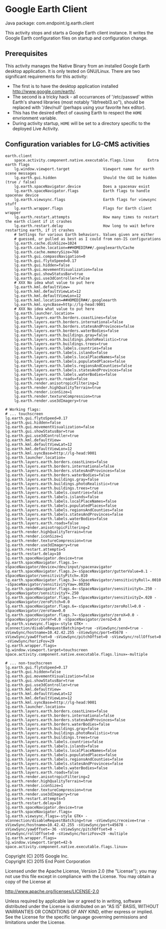 Google Earth Client
===================

Java package: com.endpoint.lg.earth.client

This activity stops and starts a Google Earth client instance. It writes the Google Earth configuration files on startup and configuration change.

Prerequisites
-------------
This activity manages the Native Binary from an installed Google Earth desktop application. It is only tested on GNU/Linux. There are two significant requirements for this activity:
* The first is to have the desktop application installed http://www.google.com/earth/.
* The second is a tricky hack - all occurrances of '/etc/passwd' within Earth's shared libraries (most notably "libfreebl3.so"), should be replaced with '/dev/null' (perhaps using your favorite hex editor).
 * This has the desired effect of causing Earth to respect the ```HOME``` envrionment variable.
 * During activity startup, ```HOME``` will be set to a directory specific to the deployed Live Activity.

Configuration variables for LG-CMS activities
---------------------------------------------

```
earth.client
    space.activity.component.native.executable.flags.linux      Extra earth flags
    lg.window.viewport.target               Viewport name for earth scene messages
    lg.earth.gui.hidden                     Should the GUI be hidden (true / false)
    lg.earth.spaceNavigator.device          Does a spacenav exist
    lg.earth.spaceNavigator.flags           Earth flags to handle spacenav device
    lg.earth.viewsync.flags                 Earth flags for viewsync stuff
    lg.earth.wrapper.flags                  Flags for Earth client wrapper
    lg.earth.restart.attempts               How many times to restart the earth client if it crashes
    lg.earth.restart.delay                  How long to wait before restarting earth, if it crashes
    # Settings for various Earth behaviors. Values given are either
    # guessed, or pulled as best as I could from non-IS configurations
    lg.earth.cache.diskSize=1024
    lg.earth.cache.location=##HOMEDIR##/.googleearth/Cache
    lg.earth.cache.memorySize=768
    lg.earth.gui.compassNavigation=0
    lg.earth.gui.flytoSpeed=0.17
    lg.earth.gui.hidden=false
    lg.earth.gui.movementVisualization=false
    lg.earth.gui.showStatusBar=true
    lg.earth.gui.use3dController=false
    # XXX No idea what value to put here
    lg.earth.kml.defaultView=
    lg.earth.kml.defaultViewLat=12
    lg.earth.kml.defaultViewLon=12
    lg.earth.kml.location=##HOMEDIR##/.googleearth
    lg.earth.kml.syncBase=http://lg-head:9001
    # XXX No idea what value to put here
    lg.earth.launcher.location=
    lg.earth.layers.earth.borders.coastLines=false
    lg.earth.layers.earth.borders.international=false
    lg.earth.layers.earth.borders.statesAndProvinces=false
    lg.earth.layers.earth.borders.waterBodies=false
    lg.earth.layers.earth.buildings.gray=false
    lg.earth.layers.earth.buildings.photoRealistic=true
    lg.earth.layers.earth.buildings.trees=true
    lg.earth.layers.earth.labels.countries=false
    lg.earth.layers.earth.labels.islands=false
    lg.earth.layers.earth.labels.localPlaceNames=false
    lg.earth.layers.earth.labels.populatedPlaces=false
    lg.earth.layers.earth.labels.regionsAndCounties=false
    lg.earth.layers.earth.labels.statesAndProvinces=false
    lg.earth.layers.earth.labels.waterBodies=false
    lg.earth.layers.earth.roads=false
    lg.earth.render.anisotropicFiltering=2
    lg.earth.render.highQualityTerrain=true
    lg.earth.render.iconSize=1
    lg.earth.render.textureCompression=true
    lg.earth.render.use3dImagery=true

# Working flags:
# ... touchscreen
lg.earth.gui.flytoSpeed=0.17
lg.earth.gui.hidden=false
lg.earth.gui.movementVisualization=false
lg.earth.gui.showStatusBar=true
lg.earth.gui.use3dController=true
lg.earth.kml.defaultView=
lg.earth.kml.defaultViewLat=12
lg.earth.kml.defaultViewLon=12
lg.earth.kml.syncBase=http://lg-head:9001
lg.earth.launcher.location=
lg.earth.layers.earth.borders.coastLines=false
lg.earth.layers.earth.borders.international=false
lg.earth.layers.earth.borders.statesAndProvinces=false
lg.earth.layers.earth.borders.waterBodies=false
lg.earth.layers.earth.buildings.gray=false
lg.earth.layers.earth.buildings.photoRealistic=true
lg.earth.layers.earth.buildings.trees=true
lg.earth.layers.earth.labels.countries=false
lg.earth.layers.earth.labels.islands=false
lg.earth.layers.earth.labels.localPlaceNames=false
lg.earth.layers.earth.labels.populatedPlaces=false
lg.earth.layers.earth.labels.regionsAndCounties=false
lg.earth.layers.earth.labels.statesAndProvinces=false
lg.earth.layers.earth.labels.waterBodies=false
lg.earth.layers.earth.roads=false
lg.earth.render.anisotropicFiltering=2
lg.earth.render.highQualityTerrain=true
lg.earth.render.iconSize=1
lg.earth.render.textureCompression=true
lg.earth.render.use3dImagery=true
lg.earth.restart.attempts=5
lg.earth.restart.delay=10
lg.earth.spaceNavigator.device=true
lg.earth.spaceNavigator.flags.1=-sSpaceNavigator/device=/dev/input/spacenavigator
lg.earth.spaceNavigator.flags.2=-sSpaceNavigator/gutterValue=0.1 -sSpaceNavigator/sensitivityPitch=.010
lg.earth.spaceNavigator.flags.3=-sSpaceNavigator/sensitivityRoll=.0010 -sSpaceNavigator/sensitivityYaw=.00350
lg.earth.spaceNavigator.flags.4=-sSpaceNavigator/sensitivityX=.250 -sSpaceNavigator/sensitivityY=.250
lg.earth.spaceNavigator.flags.5=-sSpaceNavigator/sensitivityZ=.020 -sSpaceNavigator/zeroPitch=0.0
lg.earth.spaceNavigator.flags.6=-sSpaceNavigator/zeroRoll=0.0 -sSpaceNavigator/zeroYaw=0.0
lg.earth.spaceNavigator.flags.7=-sSpaceNavigator/zeroX=0.0 -sSpaceNavigator/zeroY=0.0 -sSpaceNavigator/zeroZ=0.0
lg.earth.viewsync.flags=-style GTK+ -sConnection/disableRequestBatching=true -sViewSync/send=true -sViewSync/hostname=10.42.42.255 -sViewSync/port=45678 -sViewSync/yawOffset=0 -sViewSync/pitchOffset=0 -sViewSync/rollOffset=0 -sViewSync/horizFov=29
lg.earth.wrapper.flags=
lg.window.viewport.target=touchscreen
space.activity.component.native.executable.flags.linux=-multiple

# ... non-touchscreen
lg.earth.gui.flytoSpeed=0.17
lg.earth.gui.hidden=false
lg.earth.gui.movementVisualization=false
lg.earth.gui.showStatusBar=true
lg.earth.gui.use3dController=true
lg.earth.kml.defaultView=
lg.earth.kml.defaultViewLat=12
lg.earth.kml.defaultViewLon=12
lg.earth.kml.syncBase=http://lg-head:9001
lg.earth.launcher.location=
lg.earth.layers.earth.borders.coastLines=false
lg.earth.layers.earth.borders.international=false
lg.earth.layers.earth.borders.statesAndProvinces=false
lg.earth.layers.earth.borders.waterBodies=false
lg.earth.layers.earth.buildings.gray=false
lg.earth.layers.earth.buildings.photoRealistic=true
lg.earth.layers.earth.buildings.trees=true
lg.earth.layers.earth.labels.countries=false
lg.earth.layers.earth.labels.islands=false
lg.earth.layers.earth.labels.localPlaceNames=false
lg.earth.layers.earth.labels.populatedPlaces=false
lg.earth.layers.earth.labels.regionsAndCounties=false
lg.earth.layers.earth.labels.statesAndProvinces=false
lg.earth.layers.earth.labels.waterBodies=false
lg.earth.layers.earth.roads=false
lg.earth.render.anisotropicFiltering=2
lg.earth.render.highQualityTerrain=true
lg.earth.render.iconSize=1
lg.earth.render.textureCompression=true
lg.earth.render.use3dImagery=true
lg.earth.restart.attempts=5
lg.earth.restart.delay=10
lg.earth.spaceNavigator.device=true
lg.earth.spaceNavigator.flags=
lg.earth.viewsync.flags=-style GTK+ -sConnection/disableRequestBatching=true -sViewSync/receive=true -sViewSync/hostname=10.42.42.255 -sViewSync/port=45678 -sViewSync/yawOffset=-36 -sViewSync/pitchOffset=0 -sViewSync/rollOffset=0 -sViewSync/horizFov=29 -multiple
lg.earth.wrapper.flags=
lg.window.viewport.target=42-b
space.activity.component.native.executable.flags.linux=
```


Copyright (C) 2015 Google Inc.  
Copyright (C) 2015 End Point Corporation

Licensed under the Apache License, Version 2.0 (the "License"); you may not
use this file except in compliance with the License. You may obtain a copy of
the License at

http://www.apache.org/licenses/LICENSE-2.0

Unless required by applicable law or agreed to in writing, software
distributed under the License is distributed on an "AS IS" BASIS, WITHOUT
WARRANTIES OR CONDITIONS OF ANY KIND, either express or implied. See the
License for the specific language governing permissions and limitations under
the License.
